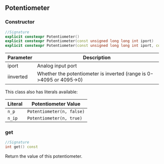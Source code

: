 ## Potentiometer

### Constructor

```c++
//Signature
explicit constexpr Potentiometer()
explicit constexpr Potentiometer(const unsigned long long int iport)
explicit constexpr Potentiometer(const unsigned long long int iport, const bool iinverted)
```

Parameter | Description
----------|------------
iport | Analog input port
iinverted | Whether the potentiometer is inverted (range is 0->4095 or 4095->0)

This class also has literals available:

Literal | Potentiometer Value
--------|--------------------
`n_p` | `Potentiometer(n, false)`
`n_ip` | `Potentiometer(n, true)`

### get

```c++
//Signature
int get() const
```

Return the value of this potentiometer.
